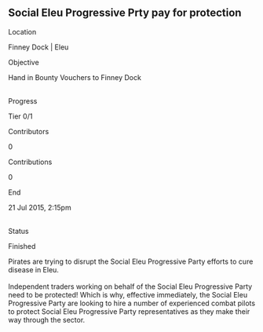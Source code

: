 ## Social Eleu Progressive Prty pay for protection

Location

Finney Dock \| Eleu

Objective

Hand in Bounty Vouchers to Finney Dock

\
Progress

Tier 0/1

Contributors

0

Contributions

0

End

21 Jul 2015, 2:15pm

\
Status

Finished

Pirates are trying to disrupt the Social Eleu Progressive Party efforts
to cure disease in Eleu.\
\
Independent traders working on behalf of the Social Eleu Progressive
Party need to be protected! Which is why, effective immediately, the
Social Eleu Progressive Party are looking to hire a number of
experienced combat pilots to protect Social Eleu Progressive Party
representatives as they make their way through the sector.
